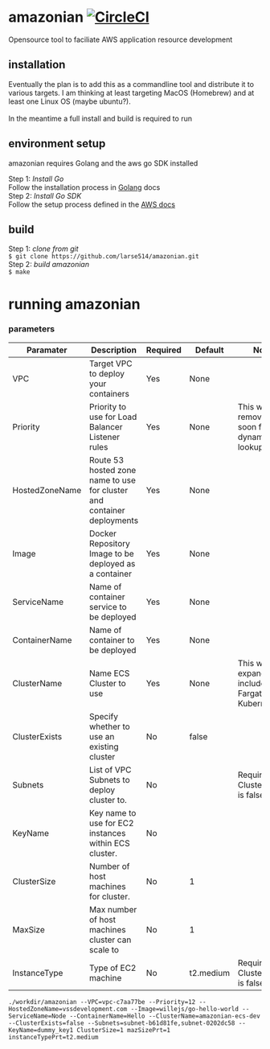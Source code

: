 # amazonian [![CircleCI](https://circleci.com/gh/larse514/amazonian.svg?style=svg)](https://circleci.com/gh/larse514/amazonian)
Opensource tool to faciliate AWS application resource development

## installation
Eventually the plan is to add this as a commandline tool and distribute it to various targets.  I am thinking at least targeting MacOS (Homebrew) and at least one Linux OS (maybe ubuntu?).
<br />
<br />
In the meantime a full install and build is required to run


## environment setup
amazonian requires Golang and the aws go SDK installed

Step 1: _Install Go_ <br />
Follow the installation process in [Golang](https://golang.org/doc/install#install) docs <br /> 
Step 2: _Install Go SDK_ <br />
Follow the setup process defined in the [AWS docs](https://docs.aws.amazon.com/sdk-for-go/v1/developer-guide/configuring-sdk.html)
## build 
Step 1: _clone from git_ <br />
`$ git clone https://github.com/larse514/amazonian.git`  <br />
Step 2: _build amazonian_ <br />
`$ make` <br />

# running amazonian
### parameters
| Paramater      | Description                                                            | Required | Default   | Note                                                    |
|----------------|------------------------------------------------------------------------|----------|-----------|---------------------------------------------------------|
| VPC            | Target VPC to deploy your containers                                   | Yes      | None      |                                                         |
| Priority       | Priority to use for Load Balancer Listener rules                       | Yes      | None      | This will be removed soon for a dynamic lookup          |
| HostedZoneName | Route 53 hosted zone name to use for cluster and container deployments | Yes      | None      |                                                         |
| Image          | Docker Repository Image to be deployed as a container                  | Yes      | None      |                                                         |
| ServiceName    | Name of container service to be deployed                               | Yes      | None      |                                                         |
| ContainerName  | Name of container to be deployed                                       | Yes      | None      |                                                         |
| ClusterName    | Name ECS Cluster to use                                                | Yes      | None      | This will be expanded to include Fargate and Kubernetes |
| ClusterExists  | Specify whether to use an existing cluster                             | No       | false     |                                                         |
| Subnets        | List of VPC Subnets to deploy cluster to.                              | No       |           | Required if ClusterExists is false                      |
| KeyName        | Key name to use for EC2 instances within ECS cluster.                  | No       |           |                                                         |
| ClusterSize    | Number of host machines for cluster.                                   | No       | 1         |                                                         |
| MaxSize        | Max number of host machines cluster can scale to                       | No       | 1         |                                                         |
| InstanceType   | Type of EC2 machine                                                    | No       | t2.medium | Required if ClusterExists is false                      |


`./workdir/amazonian --VPC=vpc-c7aa77be --Priority=12 --HostedZoneName=vssdevelopment.com --Image=willejs/go-hello-world --ServiceName=Node --ContainerName=Hello --ClusterName=amazonian-ecs-dev --ClusterExists=false --Subnets=subnet-b61d81fe,subnet-0202dc58 --KeyName=dummy_key1 ClusterSize=1 mazSizePrt=1 instanceTypePrt=t2.medium`